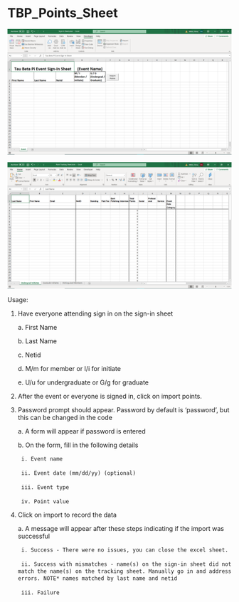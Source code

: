 # TBP_Points_Sheet

 ![Sign-in Sheet](screenshots/Sign-InSheet.png)


 ![Point Tracking Sheet](screenshots/PointTrackingSheet.png)


Usage:
1. Have everyone attending sign in on the sign-in sheet

    a. First Name
    
    b. Last Name
    
    c. Netid
    
    d. M/m for member or I/i for initiate
    
    e. U/u for undergraduate or G/g for graduate
    
2. After the event or everyone is signed in, click on import points.
3. Password prompt should appear. Password by default is ‘password’, but this can be changed in the code

    a. A form will appear if password is entered
    
    b. On the form, fill in the following details
    
        i. Event name
        
        ii. Event date (mm/dd/yy) (optional)
        
        iii. Event type
        
        iv. Point value
        
4. Click on import to record the data

    a. A message will appear after these steps indicating if the import was successful
    
        i. Success - There were no issues, you can close the excel sheet.
        
        ii. Success with mismatches - name(s) on the sign-in sheet did not match the name(s) on the tracking sheet. Manually go in and address     errors. NOTE* names matched by last name and netid
        
        iii. Failure

